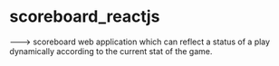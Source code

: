 # scoreboard_reactjs

---> scoreboard web application which can reflect a status of a play dynamically according to the current stat of the game.    
